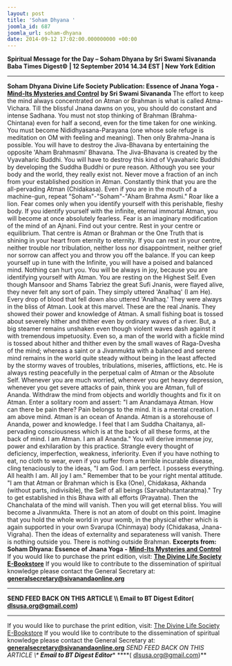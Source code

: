 ```yaml
---
layout: post
title: 'Soham Dhyana '
joomla_id: 687
joomla_url: soham-dhyana
date: 2014-09-12 17:02:00.000000000 +00:00
---
```

**Spiritual Message for the Day – Soham Dhyana by Sri Swami Sivananda**
**Baba Times Digest© | 12 September 2014 14.34 EST | New York Edition**
* * *  
**Soham Dhyana**
**Divine Life Society Publication: Essence of Jnana Yoga -** [**Mind-Its Mysteries and Control**](http://www.dlshq.org/download/mind.htm#_VPID_40) **by Sri Swami Sivananda**
The effort to keep the mind always concentrated on Atman or Brahman is what is called Atma-Vichara.
Till the blissful Jnana dawns on you, you should do constant and intense Sadhana. You must not stop thinking of Brahman (Brahma-Chintana) even for half a second, even for the time taken for one winking. You must become Nididhyasana-Parayana (one whose sole refuge is meditation on OM with feeling and meaning). Then only Brahma-Jnana is possible.
You will have to destroy the Jiva-Bhavana by entertaining the opposite 'Aham Brahmasmi' Bhavana. The Jiva-Bhavana is created by the Vyavaharic Buddhi. You will have to destroy this kind of Vyavaharic Buddhi by developing the Suddha Buddhi or pure reason.
Although you see your body and the world, they really exist not. Never move a fraction of an inch from your established position in Atman. Constantly think that you are the all-pervading Atman (Chidakasa). Even if you are in the mouth of a machine-gun, repeat "Soham"-"Soham"-"Aham Brahma Asmi." Roar like a lion. Fear comes only when you identify yourself with this perishable, fleshy body. If you identify yourself with the infinite, eternal immortal Atman, you will become at once absolutely fearless. Fear is an imaginary modification of the mind of an Ajnani.
Find out your centre. Rest in your centre or equilibrium. That centre is Atman or Brahman or the One Truth that is shining in your heart from eternity to eternity. If you can rest in your centre, neither trouble nor tribulation, neither loss nor disappointment, neither grief nor sorrow can affect you and throw you off the balance.
If you can keep yourself up in tune with the Infinite, you will have a poised and balanced mind. Nothing can hurt you. You will be always in joy, because you are identifying yourself with Atman. You are resting on the Highest Self. Even though Mansoor and Shams Tabriez the great Sufi Jnanis, were flayed alive, they never felt any sort of pain. They simply uttered 'Analhaq' (I am He). Every drop of blood that fell down also uttered 'Analhaq.' They were always in the bliss of Atman. Look at this marvel. These are the real Jnanis. They showed their power and knowledge of Atman.
A small fishing boat is tossed about severely hither and thither even by ordinary waves of a river. But, a big steamer remains unshaken even though violent waves dash against it with tremendous impetuosity. Even so, a man of the world with a fickle mind is tossed about hither and thither even by the small waves of Raga-Dvesha of the mind; whereas a saint or a Jivanmukta with a balanced and serene mind remains in the world quite steady without being in the least affected by the stormy waves of troubles, tribulations, miseries, afflictions, etc. He is always resting peacefully in the perpetual calm of Atman or the Absolute Self.
Whenever you are much worried, whenever you get heavy depression, whenever you get severe attacks of pain, think you are Atman, full of Ananda. Withdraw the mind from objects and worldly thoughts and fix it on Atman. Enter a solitary room and assert: "I am Anandamaya Atman. How can there be pain there? Pain belongs to the mind. It is a mental creation. I am above mind. Atman is an ocean of Ananda. Atman is a storehouse of Ananda, power and knowledge. I feel that I am Suddha Chaitanya, all-pervading consciousness which is at the back of all these forms, at the back of mind. I am Atman. I am all Ananda." You will derive immense joy, power and exhilaration by this practice.
Strangle every thought of deficiency, imperfection, weakness, inferiority. Even if you have nothing to eat, no cloth to wear, even if you suffer from a terrible incurable disease, cling tenaciously to the ideas, "I am God. I am perfect. I possess everything. All health I am. All joy I am." Remember that to be your right mental attitude.
"I am that Atman or Brahman which is Eka (One), Chidakasa, Akhanda (without parts, indivisible), the Self of all beings (Sarvabhutantaratma)." Try to get established in this Bhava with all efforts (Prayatna). Then the Chanchalata of the mind will vanish. Then you will get eternal bliss. You will become a Jivanmukta. There is not an atom of doubt on this point.
Imagine that you hold the whole world in your womb, in the physical ether which is again supported in your own Svarupa (Chinmaya) body (Chidakasa, Jnana-Vigraha). Then the ideas of externality and separateness will vanish. There is nothing outside you. There is nothing outside Brahman.
**Excerpts from:**  **Soham Dhyana: Essence of Jnana Yoga -** [**Mind-Its Mysteries and Control**](http://www.dlshq.org/download/mind.htm#_VPID_40)
If you would like to purchase the print edition, visit: **[The Divine Life Society E-Bookstore](http://www.dlshq.org/download/download.htm)**
If you would like to contribute to the dissemination of spiritual knowledge please contact the General Secretary at: [](mailto:%20%3Cscript%20type=%27text/javascript%27%3E%20%3C%21--%20var%20prefix%20=%20%27ma%27%20+%20%27il%27%20+%20%27to%27;%20var%20path%20=%20%27hr%27%20+%20%27ef%27%20+%20%27=%27;%20var%20addy57016%20=%20%27generalsecretary%27%20+%20%27@%27;%20addy57016%20=%20addy57016%20+%20%27sivanandaonline%27%20+%20%27.%27%20+%20%27org%27;%20document.write%28%27%3Ca%20%27%20+%20path%20+%20%27%5C%27%27%20+%20prefix%20+%20%27:%27%20+%20addy57016%20+%20%27%5C%27%3E%27%29;%20document.write%28addy57016%29;%20document.write%28%27%3C%5C/a%3E%27%29;%20//--%3E%5Cn%20%3C/script%3E%3Cscript%20type=%27text/javascript%27%3E%20%3C%21--%20document.write%28%27%3Cspan%20style=%5C%27display:%20none;%5C%27%3E%27%29;%20//--%3E%20%3C/script%3EThis%20email%20address%20is%20being%20protected%20from%20spambots.%20You%20need%20JavaScript%20enabled%20to%20view%20it.%20%3Cscript%20type=%27text/javascript%27%3E%20%3C%21--%20document.write%28%27%3C/%27%29;%20document.write%28%27span%3E%27%29;%20//--%3E%20%3C/script%3E?subject=Contribution%20to%20Dissemination%20of%20Spiritual%20Knowledge) **generalsecretary@sivanandaonline.org**
****
**SEND FEED BACK ON THIS ARTICLE \\\ Email to BT Digest Editor[](mailto:%20%3Cscript%20type=%27text/javascript%27%3E%20%3C%21--%20var%20prefix%20=%20%27ma%27%20+%20%27il%27%20+%20%27to%27;%20var%20path%20=%20%27hr%27%20+%20%27ef%27%20+%20%27=%27;%20var%20addy72654%20=%20%27dlsusa.org%27%20+%20%27@%27;%20addy72654%20=%20addy72654%20+%20%27gmail%27%20+%20%27.%27%20+%20%27com%27;%20document.write%28%27%3Ca%20%27%20+%20path%20+%20%27%5C%27%27%20+%20prefix%20+%20%27:%27%20+%20addy72654%20+%20%27%5C%27%3E%27%29;%20document.write%28addy72654%29;%20document.write%28%27%3C%5C/a%3E%27%29;%20//--%3E%5Cn%20%3C/script%3E%3Cscript%20type=%27text/javascript%27%3E%20%3C%21--%20document.write%28%27%3Cspan%20style=%5C%27display:%20none;%5C%27%3E%27%29;%20//--%3E%20%3C/script%3EThis%20email%20address%20is%20being%20protected%20from%20spambots.%20You%20need%20JavaScript%20enabled%20to%20view%20it.%20%3Cscript%20type=%27text/javascript%27%3E%20%3C%21--%20document.write%28%27%3C/%27%29;%20document.write%28%27span%3E%27%29;%20//--%3E%20%3C/script%3E?subject=DLS%20Posts)( [dlsusa.org@gmail.com](mailto:dlsusa.org@gmail.com))**
* * *
  
If you would like to purchase the print edition, visit: [The Divine Life Society E-Bookstore](http://www.dlshq.org/download/download.htm)
If you would like to contribute to the dissemination of spiritual knowledge please contact the General Secretary at: **[generalsecretary@sivanandaonline.org](mailto:generalsecretary@sivanandaonline.org)**
**SEND FEED BACK ON THIS ARTICLE \\\**  **Email to BT Digest Editor**** [](mailto:%20%3Cscript%20type=%27text/javascript%27%3E%20%3C%21--%20var%20prefix%20=%20%27ma%27%20+%20%27il%27%20+%20%27to%27;%20var%20path%20=%20%27hr%27%20+%20%27ef%27%20+%20%27=%27;%20var%20addy72654%20=%20%27dlsusa.org%27%20+%20%27@%27;%20addy72654%20=%20addy72654%20+%20%27gmail%27%20+%20%27.%27%20+%20%27com%27;%20document.write%28%27%3Ca%20%27%20+%20path%20+%20%27%5C%27%27%20+%20prefix%20+%20%27:%27%20+%20addy72654%20+%20%27%5C%27%3E%27%29;%20document.write%28addy72654%29;%20document.write%28%27%3C%5C/a%3E%27%29;%20//--%3E%5Cn%20%3C/script%3E%3Cscript%20type=%27text/javascript%27%3E%20%3C%21--%20document.write%28%27%3Cspan%20style=%5C%27display:%20none;%5C%27%3E%27%29;%20//--%3E%20%3C/script%3EThis%20email%20address%20is%20being%20protected%20from%20spambots.%20You%20need%20JavaScript%20enabled%20to%20view%20it.%20%3Cscript%20type=%27text/javascript%27%3E%20%3C%21--%20document.write%28%27%3C/%27%29;%20document.write%28%27span%3E%27%29;%20//--%3E%20%3C/script%3E?subject=DLS%20Posts)****( [dlsusa.org@gmail.com](mailto:dlsusa.org@gmail.com))**  
